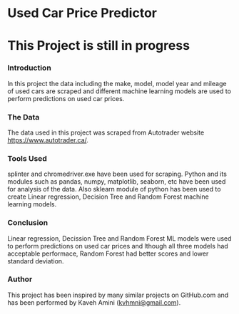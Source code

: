 # Used Car Price Predictor

# This Project is still in progress

### Introduction

In this project the data including the make, model, model year and mileage of used cars are scraped and different machine learning models are used to perform predictions on used car prices.


### The Data

The data used in this project was scraped from Autotrader website https://www.autotrader.ca/.


### Tools Used

splinter and chromedriver.exe have been used for scraping. Python and its modules such as pandas, numpy, matplotlib, seaborn, etc have been used for analysis of the data. Also sklearn module of python has been used to create Linear regression, Decision Tree and Random Forest machine learning models.

### Conclusion


Linear regression, Decission Tree and Random Forest ML models were used to perform predictions on used car prices and lthough all three models had acceptable performace, Random Forest had better scores and lower standard deviation.




### Author

This project has been inspired by many similar projects on GitHub.com and has been performed by Kaveh Amini (kvhmni@gmail.com).